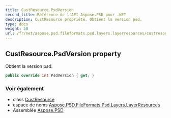 ```yaml
---
title: CustResource.PsdVersion
second_title: Référence de l'API Aspose.PSD pour .NET
description: CustResource propriété. Obtient la version psd.
type: docs
weight: 50
url: /fr/net/aspose.psd.fileformats.psd.layers.layerresources/custresource/psdversion/
---
```

## CustResource.PsdVersion property

Obtient la version psd.

```csharp
public override int PsdVersion { get; }
```

### Voir également

* class [CustResource](../)
* espace de noms [Aspose.PSD.FileFormats.Psd.Layers.LayerResources](../../custresource/)
* Assemblée [Aspose.PSD](../../../)


